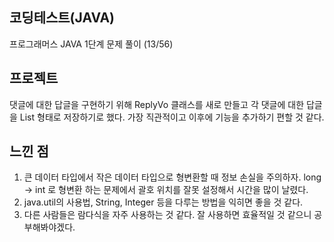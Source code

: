 코딩테스트(JAVA)
-------
프로그래머스 JAVA 1단계 문제 풀이 (13/56)

프로젝트
-------
댓글에 대한 답글을 구현하기 위해 ReplyVo 클래스를 새로 만들고 각 댓글에 대한 답글을 List<ReplyVo> 형태로 저장하기로 했다.
가장 직관적이고 이후에 기능을 추가하기 편할 것 같다.
  
느낀 점
-------
1. 큰 데이터 타입에서 작은 데이터 타입으로 형변환할 때 정보 손실을 주의하자.
   long -> int 로 형변환 하는 문제에서 괄호 위치를 잘못 설정해서 시간을 많이 날렸다.
2. java.util의 사용법, String, Integer 등을 다루는 방법을 익히면 좋을 것 같다.
3. 다른 사람들은 람다식을 자주 사용하는 것 같다. 잘 사용하면 효율적일 것 같으니 공부해봐야겠다.
